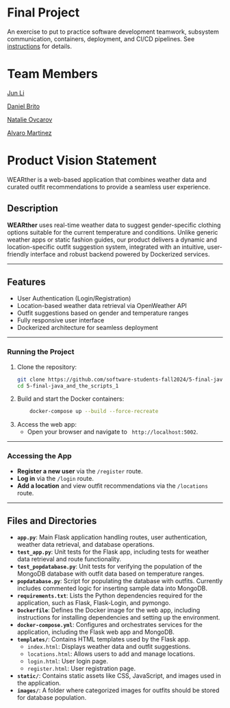 # Final Project

An exercise to put to practice software development teamwork, subsystem communication, containers, deployment, and CI/CD pipelines. See [instructions](./instructions.md) for details.

# Team Members

[Jun Li](https://github.com/jljune9li )

[Daniel Brito](https://github.com/danny031103 )

[Natalie Ovcarov](https://github.com/nataliovcharov)

[Alvaro Martinez](https://github.com/AlvaroMartinezM)

# Product Vision Statement
WEARther is a web-based application that combines weather data and curated outfit recommendations to provide a seamless user experience. 

## **Description**
**WEARther** uses real-time weather data to suggest gender-specific clothing options suitable for the current temperature and conditions. Unlike generic weather apps or static fashion guides, our product delivers a dynamic and location-specific outfit suggestion system, integrated with an intuitive, user-friendly interface and robust backend powered by Dockerized services.

---

## **Features**
- User Authentication (Login/Registration)
- Location-based weather data retrieval via OpenWeather API
- Outfit suggestions based on gender and temperature ranges
- Fully responsive user interface
- Dockerized architecture for seamless deployment

---

### **Running the Project**
1. Clone the repository:
    ```bash
    git clone https://github.com/software-students-fall2024/5-final-java_and_the_scripts_1.git
    cd 5-final-java_and_the_scripts_1
    ```
2. Build and start the Docker containers:
    ```bash
        docker-compose up --build --force-recreate
    ```
3. Access the web app:
    - Open your browser and navigate to ` http://localhost:5002`.

---

### **Accessing the App**
- **Register a new user** via the `/register` route.
- **Log in** via the `/login` route.
- **Add a location** and view outfit recommendations via the `/locations` route.

---

## **Files and Directories**

- **`app.py`**: Main Flask application handling routes, user authentication, weather data retrieval, and database operations.
- **`test_app.py`**: Unit tests for the Flask app, including tests for weather data retrieval and route functionality.
- **`test_popdatabase.py`**: Unit tests for verifying the population of the MongoDB database with outfit data based on temperature ranges.
- **`popdatabase.py`**: Script for populating the database with outfits. Currently includes commented logic for inserting sample data into MongoDB.
- **`requirements.txt`**: Lists the Python dependencies required for the application, such as Flask, Flask-Login, and pymongo.
- **`Dockerfile`**: Defines the Docker image for the web app, including instructions for installing dependencies and setting up the environment.
- **`docker-compose.yml`**: Configures and orchestrates services for the application, including the Flask web app and MongoDB.
- **`templates/`**: Contains HTML templates used by the Flask app.
  - `index.html`: Displays weather data and outfit suggestions.
  - `locations.html`: Allows users to add and manage locations.
  - `login.html`: User login page.
  - `register.html`: User registration page.
- **`static/`**: Contains static assets like CSS, JavaScript, and images used in the application.
- **`images/`**: A folder where categorized images for outfits should be stored for database population.
